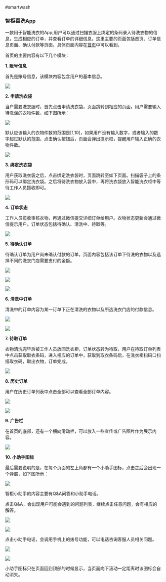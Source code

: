 #smartwash
### 智柜喜洗App  
  一款用于智能洗衣的App,用户可以通过扫描衣服上绑定的条码录入待洗衣物的信息，生成相应的订单，并查看订单的详细信息。这里主要的页面包括首页、订单信息页面、确认付款等页面。具体页面内容在[首页](https://sjj0330.github.io/smartwash/homePage.html)中可以看到。
  
  首页的主要内容有以下几个模块：
  
   **1. 账号信息**
   
   首先是账号信息，该模块内容包含用户的基本信息。
 
![](https://sjj0330.github.io/smartwash/swReadImg/account.png)

   **2. 申请洗衣袋**
   
   当户需要洗衣服时，首先点击申请洗衣袋，页面跳转到相应的页面，用户需要输入待洗涤的衣物件数，如下图所示：
   
![](https://sjj0330.github.io/smartwash/swReadImg/input.png)

   默认应该输入的衣物件数的范围是[1,10]，如果用户没有输入数字，或者输入的数字超过默认的范围，点击确认按钮后，页面会弹出提示框，提醒用户输入正确的衣物件数。
   
![](https://sjj0330.github.io/smartwash/swReadImg/right2333.png)

   **3. 绑定洗衣袋**
   
   用户获取洗衣袋之后，点击绑定洗衣袋时，页面跳转至如下页面。扫描袋子上的条形码可以绑定洗衣袋。之后将待洗衣物放入袋中，再将洗衣袋放入智能洗衣柜中等待工作人员揽收即可。
   
![](https://sjj0330.github.io/smartwash/swReadImg/scan.png)

   **4. 订单状态**
   
   工作人员揽收审核衣物，再通过微信提交详细订单给用户。衣物状态更新会通过微信提示用户。订单状态包括待确认、清洗中、待取等。
   
![](https://sjj0330.github.io/smartwash/swReadImg/orders.png)

   **5. 待确认订单**
   
   待确认订单为用户尚未确认付款的订单，页面内容包括该订单下待洗的衣物以及选择不同的洗衣门店需要支付的金额。
   
![](https://sjj0330.github.io/smartwash/swReadImg/待确认top22.png)

![](https://sjj0330.github.io/smartwash/swReadImg/待确认bottom22.png)

![](https://sjj0330.github.io/smartwash/swReadImg/dqr222.png)

   **6. 清洗中订单**
   
   清洗中的订单内容为某一订单下正在清洗的衣物以及所选洗衣门店的付款信息。
   
![](https://sjj0330.github.io/smartwash/swReadImg/qingxizhong12.png)

![](https://sjj0330.github.io/smartwash/swReadImg/qingxizhong22.png)

   **7. 待取订单**
   
   衣物清洗完毕后被工作人员放回洗衣柜，订单状态转为待取，用户在待取订单列表中点击获取取衣条码，进入相应的订单中，获取到取衣条码后，在洗衣柜扫码口扫描取衣码，取出衣物，订单完成。
   
![](https://sjj0330.github.io/smartwash/swReadImg/待取2.png)

   **8. 历史订单**
   
   用户在历史订单列表中点击全部可以查看全部订单内容。  
   
![](https://sjj0330.github.io/smartwash/swReadImg/allOrders.png)

![](https://sjj0330.github.io/smartwash/swReadImg/全部订单2.png)

   **9. 广告栏**
   
   在首页的底部，还有一个横向滑动栏，可以放入一些宣传或广告图片作为展示内容。
   
![](https://sjj0330.github.io/smartwash/swReadImg/others.png)

   **10. 小助手图标**
   
   最后需要说明的是，在每个页面的左上角都有一个小助手图标，点击之后会出现一个弹窗，如下图所示：
   
![](https://sjj0330.github.io/smartwash/swReadImg/first.png)

   智柜小助手的内容主要有Q&A问答和小助手电话。
   
   点击Q&A，会出现用户可能会遇到的问题列表，继续点击任意问题，会有相应的解答。
   
![](https://sjj0330.github.io/smartwash/swReadImg/second.png)

![](https://sjj0330.github.io/smartwash/swReadImg/third.png)

   点击小助手电话，会调用手机上的拨号功能，可以电话咨询客服人员相关问题。
    
![](https://sjj0330.github.io/smartwash/swReadImg/t-sec.png)

![](https://sjj0330.github.io/smartwash/swReadImg/phone2.png)

   小助手图标只在页面回到顶部的时候显示，当页面向下滚动一定距离时该图标会自动消失。


